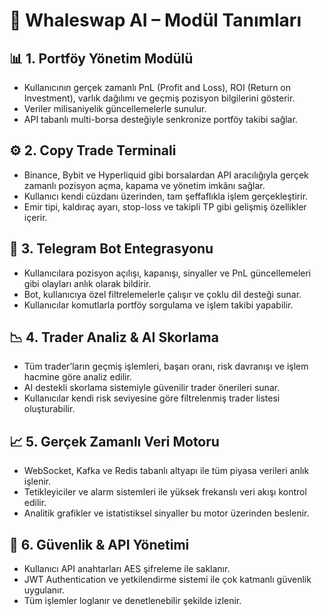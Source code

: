 
# 🧩 Whaleswap AI – Modül Tanımları

## 📊 1. Portföy Yönetim Modülü
- Kullanıcının gerçek zamanlı PnL (Profit and Loss), ROI (Return on Investment), varlık dağılımı ve geçmiş pozisyon bilgilerini gösterir.
- Veriler milisaniyelik güncellemelerle sunulur.
- API tabanlı multi-borsa desteğiyle senkronize portföy takibi sağlar.

## ⚙️ 2. Copy Trade Terminali
- Binance, Bybit ve Hyperliquid gibi borsalardan API aracılığıyla gerçek zamanlı pozisyon açma, kapama ve yönetim imkânı sağlar.
- Kullanıcı kendi cüzdanı üzerinden, tam şeffaflıkla işlem gerçekleştirir.
- Emir tipi, kaldıraç ayarı, stop-loss ve takipli TP gibi gelişmiş özellikler içerir.

## 🔔 3. Telegram Bot Entegrasyonu
- Kullanıcılara pozisyon açılışı, kapanışı, sinyaller ve PnL güncellemeleri gibi olayları anlık olarak bildirir.
- Bot, kullanıcıya özel filtrelemelerle çalışır ve çoklu dil desteği sunar.
- Kullanıcılar komutlarla portföy sorgulama ve işlem takibi yapabilir.

## 📉 4. Trader Analiz & AI Skorlama
- Tüm trader’ların geçmiş işlemleri, başarı oranı, risk davranışı ve işlem hacmine göre analiz edilir.
- AI destekli skorlama sistemiyle güvenilir trader önerileri sunar.
- Kullanıcılar kendi risk seviyesine göre filtrelenmiş trader listesi oluşturabilir.

## 📈 5. Gerçek Zamanlı Veri Motoru
- WebSocket, Kafka ve Redis tabanlı altyapı ile tüm piyasa verileri anlık işlenir.
- Tetikleyiciler ve alarm sistemleri ile yüksek frekanslı veri akışı kontrol edilir.
- Analitik grafikler ve istatistiksel sinyaller bu motor üzerinden beslenir.

## 🔐 6. Güvenlik & API Yönetimi
- Kullanıcı API anahtarları AES şifreleme ile saklanır.
- JWT Authentication ve yetkilendirme sistemi ile çok katmanlı güvenlik uygulanır.
- Tüm işlemler loglanır ve denetlenebilir şekilde izlenir.
